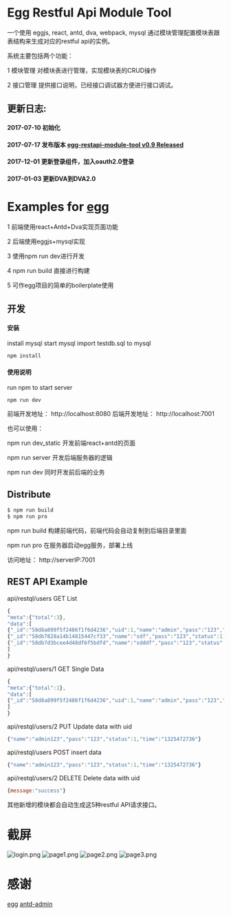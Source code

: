 # Egg Restful Api Module Tool

一个使用 eggjs, react, antd, dva, webpack, mysql 通过模块管理配置模块表跟表结构来生成对应的restful api的实例。

系统主要包括两个功能：

1 模块管理 对模块表进行管理，实现模块表的CRUD操作

2 接口管理 提供接口说明，已经接口调试器方便进行接口调试。

## 更新日志:

#### 2017-07-10  初始化

#### 2017-07-17  发布版本 [egg-restapi-module-tool v0.9 Released](https://github.com/fomenyesu/egg-restapi-module-tool/releases/tag/v0.9) 

#### 2017-12-01  更新登录组件，加入oauth2.0登录
#### 2017-01-03  更新DVA到DVA2.0

# Examples for [egg](https://github.com/eggjs/egg/)

1 前端使用react+Antd+Dva实现页面功能

2 后端使用eggjs+mysql实现

3 使用npm run dev进行开发

4 npm run build 直接进行构建

5 可作egg项目的简单的boilerplate使用


## 开发

#### 安装

install mysql
start mysql
import testdb.sql to mysql

```
npm install
```
#### 使用说明

run npm to start server

```
npm run dev
```

前端开发地址：  http://localhost:8080
后端开发地址：  http://localhost:7001

也可以使用：

npm run dev_static 开发前端react+antd的页面

npm run server 开发后端服务器的逻辑

npm run dev 同时开发前后端的业务



## Distribute

```bash
$ npm run build
$ npm run pro
```

npm run build 构建前端代码，前端代码会自动复制到后端目录里面

npm run pro 在服务器启动egg服务，部署上线

访问地址： 
http://serverIP:7001

## REST API Example

api/restql/users GET List

```javascript
{
"meta":{"total":3},
"data":[
{"_id":"58d8a899f5f2486f1f6d4236","uid":1,"name":"admin","pass":"123","status":1,"time":"1325472736"},
{"_id":"58db7828a14b14815447cf33","name":"sdf","pass":"123","status":1,"time":"1325472736","uid":3,"__v":0},
{"_id":"58db7d3bcee4d48df6f5bdfd","name":"sdddf","pass":"123","status":1,"time":"1325472736","uid":4,"__v":0}
]
}
```

api/restql/users/1 GET Single Data

```javascript
{
"meta":{"total":1},
"data":[
{"_id":"58d8a899f5f2486f1f6d4236","uid":1,"name":"admin","pass":"123","status":1,"time":"1325472736"}
]
}
```

api/restql/users/2 PUT Update data with uid

```javascript
{"name":"admin123","pass":"123","status":1,"time":"1325472736"}
```

api/restql/users POST insert data

```javascript
{"name":"admin123","pass":"123","status":1,"time":"1325472736"}
```

api/restql/users/2 DELETE Delete data with uid

```javascript
{message:"success"}
```

其他新增的模块都会自动生成这5种restful API请求接口。

# 截屏
![login.png](http://api.dll0.com/public/img/login.png)
![page1.png](http://api.dll0.com/public/img/page1.png)
![page2.png](http://api.dll0.com/public/img/page2.png)
![page3.png](http://api.dll0.com/public/img/page3.png)

# 感谢
[egg](https://github.com/eggjs/egg/)
[antd-admin](https://github.com/zuiidea/antd-admin)
